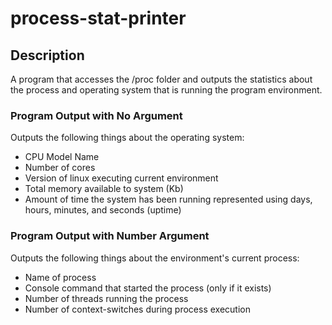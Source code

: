 # process-stat-printer

## Description
A program that accesses the /proc folder and outputs the statistics about the process and operating system that is running the program environment.

### Program Output with No Argument
Outputs the following things about the operating system:
* CPU Model Name
* Number of cores
* Version of linux executing current environment
* Total memory available to system (Kb)
* Amount of time the system has been running represented using days, hours, minutes, and seconds (uptime)

### Program Output with Number Argument
Outputs the following things about the environment's current process: 
* Name of process
* Console command that started the process (only if it exists)
* Number of threads running the process
* Number of context-switches during process execution


